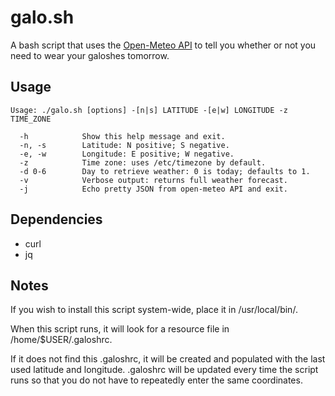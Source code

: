# galo.sh

A bash script that uses the [Open-Meteo API](https://open-meteo.com/en/docs#api-documentation) to tell you whether or not you need to wear your galoshes tomorrow.

## Usage

```
Usage: ./galo.sh [options] -[n|s] LATITUDE -[e|w] LONGITUDE -z TIME_ZONE

  -h            Show this help message and exit.
  -n, -s        Latitude: N positive; S negative.
  -e, -w        Longitude: E positive; W negative.
  -z            Time zone: uses /etc/timezone by default.
  -d 0-6        Day to retrieve weather: 0 is today; defaults to 1.
  -v            Verbose output: returns full weather forecast.
  -j            Echo pretty JSON from open-meteo API and exit.
```

## Dependencies

- curl
- jq

## Notes

If you wish to install this script system-wide, place it in /usr/local/bin/.

When this script runs, it will look for a resource file in /home/$USER/.galoshrc.

If it does not find this .galoshrc, it will be created and populated with the last used latitude and longitude.
.galoshrc will be updated every time the script runs so that you do not have to repeatedly enter the same coordinates.

